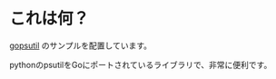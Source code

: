# これは何？

[gopsutil](https://github.com/shirou/gopsutil) のサンプルを配置しています。

pythonのpsutilをGoにポートされているライブラリで、非常に便利です。
